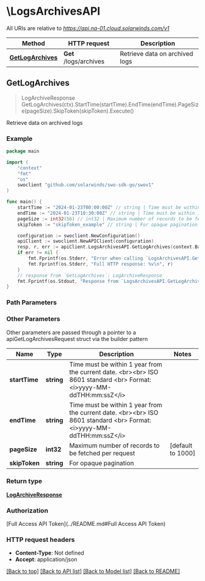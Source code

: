 # \LogsArchivesAPI

All URIs are relative to *https://api.na-01.cloud.solarwinds.com/v1*

Method | HTTP request | Description
------------- | ------------- | -------------
[**GetLogArchives**](LogsArchivesAPI.md#GetLogArchives) | **Get** /logs/archives | Retrieve data on archived logs



## GetLogArchives

> LogArchiveResponse GetLogArchives(ctx).StartTime(startTime).EndTime(endTime).PageSize(pageSize).SkipToken(skipToken).Execute()

Retrieve data on archived logs



### Example

```go
package main

import (
	"context"
	"fmt"
	"os"
	swoclient "github.com/solarwinds/swo-sdk-go/swov1"
)

func main() {
	startTime := "2024-01-23T00:00:00Z" // string | Time must be within 1 year from the current date. <br><br> ISO 8601 standard <br> Format: <i>yyyy-MM-ddTHH:mm:ssZ</i>
	endTime := "2024-01-23T10:30:00Z" // string | Time must be within 1 year from the current date. <br><br> ISO 8601 standard <br> Format: <i>yyyy-MM-ddTHH:mm:ssZ</i>
	pageSize := int32(56) // int32 | Maximum number of records to be fetched per request (optional) (default to 1000)
	skipToken := "skipToken_example" // string | For opaque pagination (optional)

	configuration := swoclient.NewConfiguration()
	apiClient := swoclient.NewAPIClient(configuration)
	resp, r, err := apiClient.LogsArchivesAPI.GetLogArchives(context.Background()).StartTime(startTime).EndTime(endTime).PageSize(pageSize).SkipToken(skipToken).Execute()
	if err != nil {
		fmt.Fprintf(os.Stderr, "Error when calling `LogsArchivesAPI.GetLogArchives``: %v\n", err)
		fmt.Fprintf(os.Stderr, "Full HTTP response: %v\n", r)
	}
	// response from `GetLogArchives`: LogArchiveResponse
	fmt.Fprintf(os.Stdout, "Response from `LogsArchivesAPI.GetLogArchives`: %v\n", resp)
}
```

### Path Parameters



### Other Parameters

Other parameters are passed through a pointer to a apiGetLogArchivesRequest struct via the builder pattern


Name | Type | Description  | Notes
------------- | ------------- | ------------- | -------------
 **startTime** | **string** | Time must be within 1 year from the current date. &lt;br&gt;&lt;br&gt; ISO 8601 standard &lt;br&gt; Format: &lt;i&gt;yyyy-MM-ddTHH:mm:ssZ&lt;/i&gt; | 
 **endTime** | **string** | Time must be within 1 year from the current date. &lt;br&gt;&lt;br&gt; ISO 8601 standard &lt;br&gt; Format: &lt;i&gt;yyyy-MM-ddTHH:mm:ssZ&lt;/i&gt; | 
 **pageSize** | **int32** | Maximum number of records to be fetched per request | [default to 1000]
 **skipToken** | **string** | For opaque pagination | 

### Return type

[**LogArchiveResponse**](LogArchiveResponse.md)

### Authorization

[Full Access API Token](../README.md#Full Access API Token)

### HTTP request headers

- **Content-Type**: Not defined
- **Accept**: application/json

[[Back to top]](#) [[Back to API list]](../README.md#documentation-for-api-endpoints)
[[Back to Model list]](../README.md#documentation-for-models)
[[Back to README]](../README.md)

